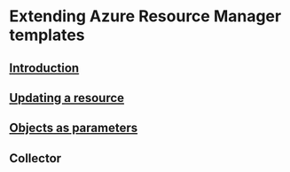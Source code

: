 # Extending Azure Resource Manager templates
## [Introduction](./index.md)
## [Updating a resource](./update-resource.md)
## [Objects as parameters](./objects-as-parameters.md)
## Collector